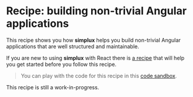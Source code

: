 # Recipe: building non-trivial Angular applications

This recipe shows you how **simplux** helps you build non-trivial Angular applications that are well structured and maintainable.

If you are new to using **simplux** with React there is [a recipe](../using-in-angular-application#readme) that will help you get started before you follow this recipe.

> You can play with the code for this recipe in this [code sandbox](https://codesandbox.io/s/github/MrWolfZ/simplux/tree/master/recipes/angular/building-non-trivial-applications).

This recipe is still a work-in-progress.
